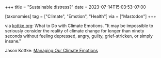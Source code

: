 +++
title = "Sustainable distress?"
date = 2023-07-14T15:03:53-07:00

[taxonomies]
tag = ["Climate", "Emotion", "Health"]
via = ["Mastodon"]
+++

via [kottke.org](https://botsin.space/@kottke/110713566779889299): What to Do with Climate Emotions. "It may be impossible to seriously consider the reality of climate change for longer than ninety seconds without feeling depressed, angry, guilty, grief-stricken, or simply insane."

<!-- more -->

Jason Kottke: [Managing Our Climate Emotions](https://kottke.org/23/07/managing-our-climate-emotions)
